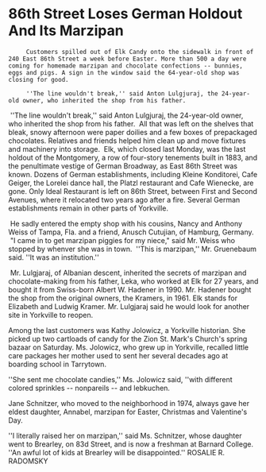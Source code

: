 86th Street Loses German Holdout And Its Marzipan
===

         Customers spilled out of Elk Candy onto the sidewalk in front of 240 East 86th Street a week before Easter. More than 500 a day were coming for homemade marzipan and chocolate confections -- bunnies, eggs and pigs. A sign in the window said the 64-year-old shop was closing for good.
   
         ''The line wouldn't break,'' said Anton Lulgjuraj, the 24-year-old owner, who inherited the shop from his father.
&nbsp;''The line wouldn't break,'' said Anton 
Lulgjuraj, the 24-year-old owner, who inherited 
the shop from his father.
&nbsp;All that was left on the shelves that bleak, 
snowy afternoon were paper doilies and a 
few boxes of prepackaged chocolates. Relatives 
and friends helped him clean up and 
move fixtures and machinery into storage.
&nbsp;Elk, which closed last Monday, was the 
last holdout of the Montgomery, a row of 
four-story tenements built in 1883, and the 
penultimate vestige of German Broadway, 
as East 86th Street was known. Dozens of 
German establishments, including Kleine
Konditorei, Cafe Geiger, the Lorelei dance 
hall, the Platzl restaurant and Cafe Wienecke,
are gone. Only Ideal Restaurant is left
on 86th Street, between First and Second
Avenues, where it relocated two years ago
after a fire. Several German establishments
remain in other parts of Yorkville.












































   &nbsp;He sadly entered the empty shop 
with his cousins, Nancy and Anthony Weiss
of Tampa, Fla. and a friend, Anusch Cutujian,
of Hamburg, Germany.
   &nbsp;"I came in to get marzipan piggies for my
niece," said Mr. Weiss who stopped by
whenver she was in town. 
&nbsp;''This is marzipan,'' Mr. Gruenebaum
said. ''It was an institution.''

&nbsp;Mr. Lulgjaraj, of Albanian descent, inherited the secrets of marzipan and chocolate-making from his father, Leka, who worked at Elk for 27 years, and bought it from Swiss-born Albert W. Hadener in 1990. Mr. Hadener bought the shop from the original owners, the Kramers, in 1961. Elk stands for Elizabeth and Ludwig Kramer. Mr. Lulgjaraj said he would look for another site in Yorkville to reopen.

Among the last customers was Kathy Jolowicz, a Yorkville historian. She picked up two cartloads of candy for the Zion St. Mark's Church's spring bazaar on Saturday. Ms. Jolowicz, who grew up in Yorkville, recalled little care packages her mother used to sent her several decades ago at boarding school in Tarrytown.

''She sent me chocolate candies,'' Ms. Jolowicz said, ''with different colored sprinkles -- nonpareils -- and lebkuchen.

Jane Schnitzer, who moved to the neighborhood in 1974, always gave her eldest daughter, Annabel, marzipan for Easter, Christmas and Valentine's Day.

''I literally raised her on marzipan,'' said Ms. Schnitzer, whose daughter went to Brearley, on 83d Street, and is now a freshman at Barnard College. ''An awful lot of kids at Brearley will be disappointed.'' ROSALIE R. RADOMSKY
